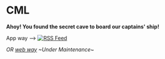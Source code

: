 # CML

**Ahoy! You found the secret cave to board our captains' ship!**

App way -->  [![RSS Feed](https://www.rssboard.org/images/syndicated-feed-icon.gif)](https://prowdfrypan.github.io/CML/feed.xml)

*OR [web way](https://prowdfrypan.github.io/CML/) ~Under Maintenance~*
